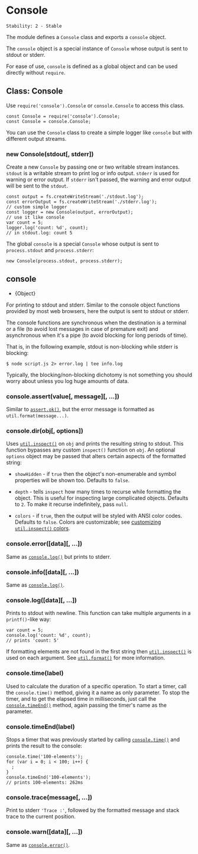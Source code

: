 # Console

    Stability: 2 - Stable

The module defines a `Console` class and exports a `console` object.

The `console` object is a special instance of `Console` whose output is
sent to stdout or stderr.

For ease of use, `console` is defined as a global object and can be used
directly without `require`.

## Class: Console

<!--type=class-->

Use `require('console').Console` or `console.Console` to access this class.

    const Console = require('console').Console;
    const Console = console.Console;

You can use the `Console` class to create a simple logger like `console` but
with different output streams.

### new Console(stdout[, stderr])

Create a new `Console` by passing one or two writable stream instances.
`stdout` is a writable stream to print log or info output. `stderr`
is used for warning or error output. If `stderr` isn't passed, the warning
and error output will be sent to the `stdout`.

    const output = fs.createWriteStream('./stdout.log');
    const errorOutput = fs.createWriteStream('./stderr.log');
    // custom simple logger
    const logger = new Console(output, errorOutput);
    // use it like console
    var count = 5;
    logger.log('count: %d', count);
    // in stdout.log: count 5

The global `console` is a special `Console` whose output is sent to
`process.stdout` and `process.stderr`:

    new Console(process.stdout, process.stderr);

## console

* {Object}

<!--type=global-->

For printing to stdout and stderr. Similar to the console object functions
provided by most web browsers, here the output is sent to stdout or stderr.

The console functions are synchronous when the destination is a terminal or
a file (to avoid lost messages in case of premature exit) and asynchronous
when it's a pipe (to avoid blocking for long periods of time).

That is, in the following example, stdout is non-blocking while stderr
is blocking:

    $ node script.js 2> error.log | tee info.log

Typically, the blocking/non-blocking dichotomy is not something you should
worry about unless you log huge amounts of data.

### console.assert(value[, message][, ...])

Similar to [`assert.ok()`][], but the error message is formatted as
`util.format(message...)`.

### console.dir(obj[, options])

Uses [`util.inspect()`][] on `obj` and prints the resulting string to stdout.
This function bypasses any custom `inspect()` function on `obj`. An optional
`options` object may be passed that alters certain aspects of the formatted
string:

- `showHidden` - if `true` then the object's non-enumerable and symbol
properties will be shown too. Defaults to `false`.

- `depth` - tells `inspect` how many times to recurse while formatting the
object. This is useful for inspecting large complicated objects. Defaults to
`2`. To make it recurse indefinitely, pass `null`.

- `colors` - if `true`, then the output will be styled with ANSI color codes.
Defaults to `false`. Colors are customizable; see
[customizing `util.inspect()` colors][].

### console.error([data][, ...])

Same as [`console.log()`][] but prints to stderr.

### console.info([data][, ...])

Same as [`console.log()`][].

### console.log([data][, ...])

Prints to stdout with newline. This function can take multiple arguments in a
`printf()`-like way:

    var count = 5;
    console.log('count: %d', count);
    // prints 'count: 5'

If formatting elements are not found in the first string then
[`util.inspect()`][] is used on each argument.  See [`util.format()`][] for more
information.

### console.time(label)

Used to calculate the duration of a specific operation. To start a timer, call
the `console.time()` method, giving it a name as only parameter. To stop the
timer, and to get the elapsed time in milliseconds, just call the
[`console.timeEnd()`][] method, again passing the
timer's name as the parameter.

### console.timeEnd(label)

Stops a timer that was previously started by calling [`console.time()`][] and
prints the result to the console:

    console.time('100-elements');
    for (var i = 0; i < 100; i++) {
      ;
    }
    console.timeEnd('100-elements');
    // prints 100-elements: 262ms

### console.trace(message[, ...])

Print to stderr `'Trace :'`, followed by the formatted message and stack trace
to the current position.

### console.warn([data][, ...])

Same as [`console.error()`][].

[`assert.ok()`]: assert.html#assert_assert_value_message_assert_ok_value_message
[`console.error()`]: #console_console_error_data
[`console.log()`]: #console_console_log_data
[`console.time()`]: #console_console_time_label
[`console.timeEnd()`]: #console_console_timeend_label
[`util.format()`]: util.html#util_util_format_format
[`util.inspect()`]: util.html#util_util_inspect_object_options
[customizing `util.inspect()` colors]: util.html#util_customizing_util_inspect_colors
